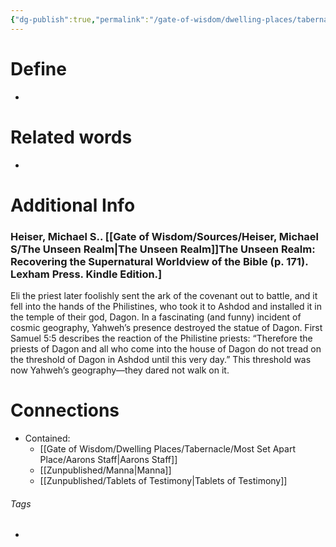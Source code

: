 ```yaml
---
{"dg-publish":true,"permalink":"/gate-of-wisdom/dwelling-places/tabernacle/most-set-apart-place/ark-of-the-testimony/","tags":["#GateWisdom","#Tabernacle","#MostSetApartPlace"]}
---
```


# Define
- 

# Related words
- 

# Additional Info

### Heiser, Michael S.. [[Gate of Wisdom/Sources/Heiser, Michael S/The Unseen Realm\|The Unseen Realm]]The Unseen Realm: Recovering the Supernatural Worldview of the Bible (p. 171). Lexham Press. Kindle Edition.] 

Eli the priest later foolishly sent the ark of the covenant out to battle, and it fell into the hands of the Philistines, who took it to Ashdod and installed it in the temple of their god, Dagon. In a fascinating (and funny) incident of cosmic geography, Yahweh’s presence destroyed the statue of Dagon. First Samuel 5:5 describes the reaction of the Philistine priests: “Therefore the priests of Dagon and all who come into the house of Dagon do not tread on the threshold of Dagon in Ashdod until this very day.” This threshold was now Yahweh’s geography—they dared not walk on it.


# Connections
- Contained:
	- [[Gate of Wisdom/Dwelling Places/Tabernacle/Most Set Apart Place/Aarons Staff\|Aarons Staff]]
	- [[Zunpublished/Manna\|Manna]]
	- [[Zunpublished/Tablets of Testimony\|Tablets of Testimony]]

###### Tags
- 